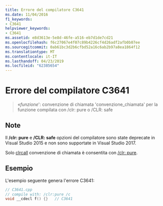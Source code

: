 ```yaml
---
title: Errore del compilatore C3641
ms.date: 11/04/2016
f1_keywords:
- C3641
helpviewer_keywords:
- C3641
ms.assetid: e8d3613e-5e8d-46fe-a516-eb7d1de7cd21
ms.openlocfilehash: f6c27067e4f07c89b4226cf4d26adf2afb0b07ee
ms.sourcegitcommit: 0ab61bc3d2b6cfbd52a16c6ab2b97a8ea1864f12
ms.translationtype: MT
ms.contentlocale: it-IT
ms.lasthandoff: 04/23/2019
ms.locfileid: "62385654"
---
```

# <a name="compiler-error-c3641"></a>Errore del compilatore C3641

> «*funzione*': convenzione di chiamata 'convenzione_chiamata' per la funzione compilata con /clr: pure o /CLR: safe

## <a name="remarks"></a>Note

Il **/clr: pure** e **/CLR: safe** opzioni del compilatore sono state deprecate in Visual Studio 2015 e non sono supportate in Visual Studio 2017.

Solo [clrcall](../../cpp/clrcall.md) convenzione di chiamata è consentita con [/clr: pure](../../build/reference/clr-common-language-runtime-compilation.md).

## <a name="example"></a>Esempio

L'esempio seguente genera l'errore C3641:

```cpp
// C3641.cpp
// compile with: /clr:pure /c
void __cdecl f() {}   // C3641
```